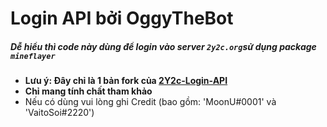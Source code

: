 # Login API bởi OggyTheBot
##### Dễ hiểu thì code này dùng để login vào server `2y2c.org`sử dụng package `mineflayer`

* **Lưu ý: Đây chỉ là 1 bản fork của  [2Y2c-Login-API](https://github.com/MoonVN571/2Y2C-Login-API)**
* **Chỉ mang tính chất tham khảo**
* Nếu có dùng vui lòng ghi Credit (bao gồm: 'MoonU#0001' và 'VaitoSoi#2220')
